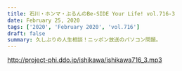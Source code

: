 ```yaml
---
title: 石川・ホンマ・ぶるんのBe-SIDE Your Life! vol.716-3
date: February 25, 2020
tags: ['2020', 'February 2020', 'vol.716']
draft: false
summary: 久しぶりの人生相談！ニッポン放送のパソコン問題。
---
```


http://project-phi.ddo.jp/ishikawa/ishikawa716_3.mp3